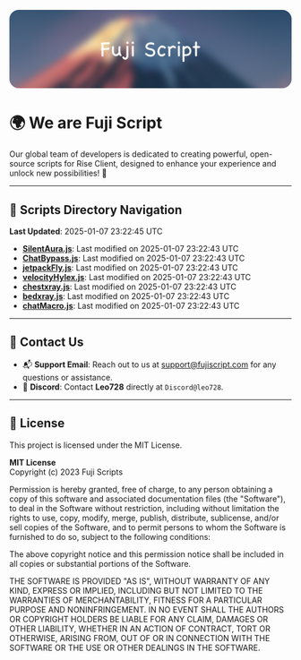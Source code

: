 ![Banner](.github/b.webp)

# 🌍 **We are Fuji Script**

Our global team of developers is dedicated to creating powerful, open-source scripts for Rise Client, designed to enhance your experience and unlock new possibilities! 🌟

---
<!-- SCRIPTS_NAVIGATION_START -->
## 📂 **Scripts Directory Navigation**

**Last Updated**: 2025-01-07 23:22:45 UTC

- **[SilentAura.js](scripts/SilentAura.js)**: Last modified on 2025-01-07 23:22:43 UTC
- **[ChatBypass.js](scripts/ChatBypass.js)**: Last modified on 2025-01-07 23:22:43 UTC
- **[jetpackFly.js](scripts/jetpackFly.js)**: Last modified on 2025-01-07 23:22:43 UTC
- **[velocityHylex.js](scripts/velocityHylex.js)**: Last modified on 2025-01-07 23:22:43 UTC
- **[chestxray.js](scripts/chestxray.js)**: Last modified on 2025-01-07 23:22:43 UTC
- **[bedxray.js](scripts/bedxray.js)**: Last modified on 2025-01-07 23:22:43 UTC
- **[chatMacro.js](scripts/chatMacro.js)**: Last modified on 2025-01-07 23:22:43 UTC

<!-- SCRIPTS_NAVIGATION_END -->

---

## 💬 **Contact Us**  
- 📬 **Support Email**: Reach out to us at [support@fujiscript.com](mailto:support@fujiscript.com) for any questions or assistance.  
- 💬 **Discord**: Contact **Leo728** directly at `Discord@leo728`.

---

## 📜 **License**

This project is licensed under the MIT License.  

**MIT License**  
Copyright (c) 2023 Fuji Scripts  

Permission is hereby granted, free of charge, to any person obtaining a copy of this software and associated documentation files (the "Software"), to deal in the Software without restriction, including without limitation the rights to use, copy, modify, merge, publish, distribute, sublicense, and/or sell copies of the Software, and to permit persons to whom the Software is furnished to do so, subject to the following conditions:  

The above copyright notice and this permission notice shall be included in all copies or substantial portions of the Software.  

THE SOFTWARE IS PROVIDED "AS IS", WITHOUT WARRANTY OF ANY KIND, EXPRESS OR IMPLIED, INCLUDING BUT NOT LIMITED TO THE WARRANTIES OF MERCHANTABILITY, FITNESS FOR A PARTICULAR PURPOSE AND NONINFRINGEMENT. IN NO EVENT SHALL THE AUTHORS OR COPYRIGHT HOLDERS BE LIABLE FOR ANY CLAIM, DAMAGES OR OTHER LIABILITY, WHETHER IN AN ACTION OF CONTRACT, TORT OR OTHERWISE, ARISING FROM, OUT OF OR IN CONNECTION WITH THE SOFTWARE OR THE USE OR OTHER DEALINGS IN THE SOFTWARE.  
